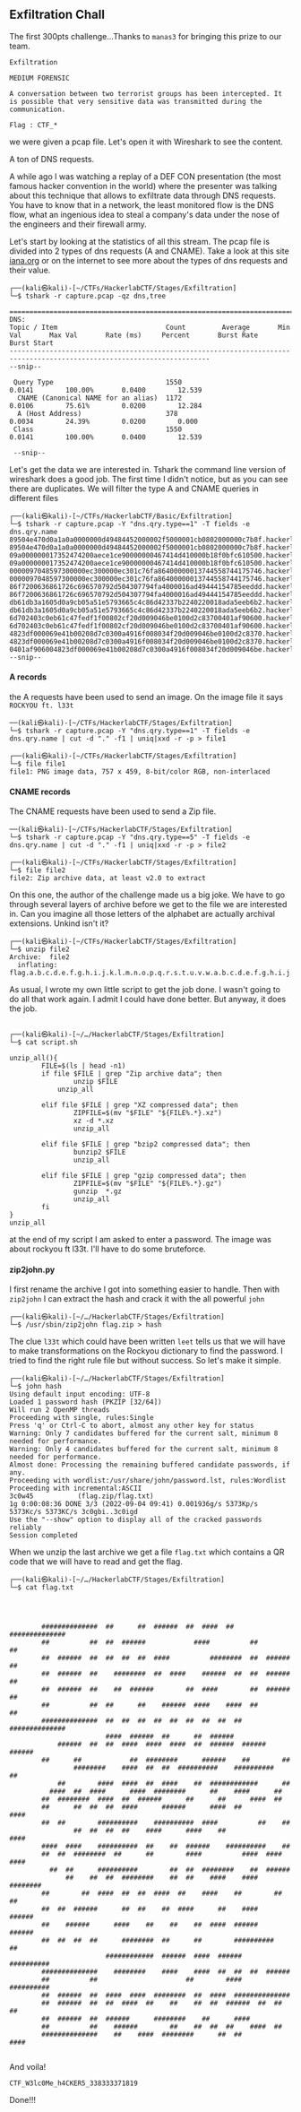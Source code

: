 
## Exfiltration Chall

The first 300pts challenge...Thanks to `manas3` for bringing this prize to our team.

```
Exfiltration

MEDIUM FORENSIC

A conversation between two terrorist groups has been intercepted. It is possible that very sensitive data was transmitted during the communication.

Flag : CTF_*
```
we were given a pcap file. Let's open it with Wireshark to see the content.

A ton of DNS requests.

A while ago I was watching a replay of a DEF CON presentation (the most famous hacker convention in the world) where the presenter was talking about this technique that allows to exfiltrate data through DNS requests. You have to know that in a network, the least monitored flow is the DNS flow, what an ingenious idea to steal a company's data under the nose of the engineers and their firewall army.

Let's start by looking at the statistics of all this stream. The pcap file is divided into 2 types of dns requests (A and CNAME). Take a look at this site [iana.org](https://www.iana.org/assignments/dns-parameters/dns-parameters.xhtml)
 or on the internet to see more about the types of dns requests and their value.

```
┌──(kali㉿kali)-[~/CTFs/HackerlabCTF/Stages/Exfiltration]
└─$ tshark -r capture.pcap -qz dns,tree                                                                                                 

======================================================================================================================================================
DNS:
Topic / Item                           Count         Average       Min Val       Max Val       Rate (ms)     Percent       Burst Rate    Burst Start  
------------------------------------------------------------------------------------------------------------------------
--snip--

 Query Type                            1550                                                    0.0141        100.00%       0.0400        12.539       
  CNAME (Canonical NAME for an alias)  1172                                                    0.0106        75.61%        0.0200        12.284       
  A (Host Address)                     378                                                     0.0034        24.39%        0.0200        0.000        
 Class                                 1550                                                    0.0141        100.00%       0.0400        12.539    

 --snip--

```
Let's get the data we are interested in. Tshark the command line version of wireshark does a good job. The first time I didn't notice, but as you can see there are duplicates. We will filter the type A and CNAME queries in different files

```
┌──(kali㉿kali)-[~/CTFs/HackerlabCTF/Basic/Exfiltration]
└─$ tshark -r capture.pcap -Y "dns.qry.type==1" -T fields -e dns.qry.name
89504e470d0a1a0a0000000d49484452000002f5000001cb0802000000c7b8f.hackerlab.africa
89504e470d0a1a0a0000000d49484452000002f5000001cb0802000000c7b8f.hackerlab.africa
09a000000017352474200aece1ce90000000467414d410000b18f0bfc610500.hackerlab.africa
09a000000017352474200aece1ce90000000467414d410000b18f0bfc610500.hackerlab.africa
0000097048597300000ec300000ec301c76fa86400000013744558744175746.hackerlab.africa
0000097048597300000ec300000ec301c76fa86400000013744558744175746.hackerlab.africa
86f7200636861726c696570792d504307794fa4000016ad49444154785eeddd.hackerlab.africa
86f7200636861726c696570792d504307794fa4000016ad49444154785eeddd.hackerlab.africa
db61db3a1605d0a9cb05a51e5793665c4c86d42337b2240220018ada5eeb6b2.hackerlab.africa
db61db3a1605d0a9cb05a51e5793665c4c86d42337b2240220018ada5eeb6b2.hackerlab.africa
6d702403c0eb61c47fedf1f00802cf20d009046be0100d2c83700401af90600.hackerlab.africa
6d702403c0eb61c47fedf1f00802cf20d009046be0100d2c83700401af90600.hackerlab.africa
4823df000069e41b00208d7c0300a4916f008034f20d009046be0100d2c8370.hackerlab.africa
4823df000069e41b00208d7c0300a4916f008034f20d009046be0100d2c8370.hackerlab.africa
0401af906004823df000069e41b00208d7c0300a4916f008034f20d009046be.hackerlab.africa
--snip--
```
#### A records

the A requests have been used to send an image. On the image file it says `ROCKYOU ft. l33t`

```
──(kali㉿kali)-[~/CTFs/HackerlabCTF/Stages/Exfiltration]
└─$ tshark -r capture.pcap -Y "dns.qry.type==1" -T fields -e dns.qry.name | cut -d "." -f1 | uniq|xxd -r -p > file1                                      
                                                                                                                                                              
┌──(kali㉿kali)-[~/CTFs/HackerlabCTF/Stages/Exfiltration]
└─$ file file1                  
file1: PNG image data, 757 x 459, 8-bit/color RGB, non-interlaced

```
#### CNAME records

The CNAME requests have been used to send a Zip file. 

```
──(kali㉿kali)-[~/CTFs/HackerlabCTF/Stages/Exfiltration]
└─$ tshark -r capture.pcap -Y "dns.qry.type==5" -T fields -e dns.qry.name | cut -d "." -f1 | uniq|xxd -r -p > file2
                                                                                                                                                              
┌──(kali㉿kali)-[~/CTFs/HackerlabCTF/Stages/Exfiltration]
└─$ file file2
file2: Zip archive data, at least v2.0 to extract

```
On this one, the author of the challenge made us a big joke. We have to go through several layers of archive before we get to the file we are interested in. Can you imagine all those letters of the alphabet are actually archival extensions. Unkind isn't it?

```
┌──(kali㉿kali)-[~/CTFs/HackerlabCTF/Stages/Exfiltration]
└─$ unzip file2   
Archive:  file2
  inflating: flag.a.b.c.d.e.f.g.h.i.j.k.l.m.n.o.p.q.r.s.t.u.v.w.a.b.c.d.e.f.g.h.i.j.k.l.m.n.o.p.q.r.s.t.u.v.w.w.v.u.t.s.r.q.p.o.n.m.l.k.j.i.h.g.f.e.d.c.b.a.a.b.c.d.e.f.g.h.i.j.k.l.m.n.o.p.q.r.s.t.u.v.w 
```
As usual, I wrote my own little script to get the job done. I wasn't going to do all that work again. I admit I could have done better. But anyway, it does the job.

```

┌──(kali㉿kali)-[~/…/HackerlabCTF/Stages/Exfiltration]
└─$ cat script.sh                     

unzip_all(){
        FILE=$(ls | head -n1)
        if file $FILE | grep "Zip archive data"; then
                unzip $FILE
            unzip_all

        elif file $FILE | grep "XZ compressed data"; then
                ZIPFILE=$(mv "$FILE" "${FILE%.*}.xz")
                xz -d *.xz
                unzip_all

        elif file $FILE | grep "bzip2 compressed data"; then
                bunzip2 $FILE
                unzip_all

        elif file $FILE | grep "gzip compressed data"; then
                ZIPFILE=$(mv "$FILE" "${FILE%.*}.gz")
                gunzip  *.gz
                unzip_all
        fi
}
unzip_all

```
at the end of my script I am asked to enter a password. The image was about rockyou ft l33t. I'll have to do some bruteforce.

#### zip2john.py

I first rename the archive I got into something easier to handle. Then with `zip2john` I can extract the hash and crack it with the all powerful `john`

```
┌──(kali㉿kali)-[~/…/HackerlabCTF/Stages/Exfiltration]
└─$ /usr/sbin/zip2john flag.zip > hash
```
The clue `l33t` which could have been written `leet` tells us that we will have to make transformations on the Rockyou dictionary to find the password. I tried to find the right rule file but without success. So let's make it simple.

```
┌──(kali㉿kali)-[~/…/HackerlabCTF/Stages/Exfiltration]
└─$ john hash                                            
Using default input encoding: UTF-8
Loaded 1 password hash (PKZIP [32/64])
Will run 2 OpenMP threads
Proceeding with single, rules:Single
Press 'q' or Ctrl-C to abort, almost any other key for status
Warning: Only 7 candidates buffered for the current salt, minimum 8 needed for performance.
Warning: Only 4 candidates buffered for the current salt, minimum 8 needed for performance.
Almost done: Processing the remaining buffered candidate passwords, if any.
Proceeding with wordlist:/usr/share/john/password.lst, rules:Wordlist
Proceeding with incremental:ASCII
3c0w45           (flag.zip/flag.txt)
1g 0:00:08:36 DONE 3/3 (2022-09-04 09:41) 0.001936g/s 5373Kp/s 5373Kc/s 5373KC/s 3c0gbi..3c0igd
Use the "--show" option to display all of the cracked passwords reliably
Session completed

```
When we unzip the last archive we get a file `flag.txt` which contains a QR code that we will have to read and get the flag.

```
┌──(kali㉿kali)-[~/…/HackerlabCTF/Stages/Exfiltration]
└─$ cat flag.txt                      
                                                                                  
                                                                                  
                                                                                  
                                                                                  
        ##############  ##      ##  ######  ##  ####  ##    ##############        
        ##          ##  ##  ######            ####          ##          ##        
        ##  ######  ##  ##  ##  ##  ####          ########  ##  ######  ##        
        ##  ######  ##    ########  ##  ####    ######  ##  ##  ######  ##        
        ##  ######  ##    ##  ######        ##  ####        ##  ######  ##        
        ##          ##  ##      ##    ######  ####    ####  ##          ##        
        ##############  ##  ##  ##  ##  ##  ##  ##  ##  ##  ##############        
                        ####  ######  ##      ##  ######                          
            ######  ##  ##  ####  ####  ####  ##  ######  ######    ######        
        ##      ##            ##  ########      ######    ##        ##            
                ########    ####  ##  ##  ##########    ##########    ##          
            ##        ####  ####  ##  ####    ##  ############      ##            
          ####  ##  ####      ####  ########      ##    ####      ##              
        ##  ########  ####  ##  ######      ##      ##      ####  ##              
        ##      ##  ##  ##  ####      ######      ####  ##          ####          
        ##  ##        ##########    ##########  ####          ##    ##            
                ##  ##  ##  ##    ####      ####    ##              ####          
        ####  ####    ##########  ##    ##  ######    ##########    ##            
        ##  ##  ########  ##      ##        ####          ####  ####  ####        
          ##  ##      ##########        ##  ##  ########    ##  ######            
              ##    ##  ##  ########    ##  ##    ####    ####    ########        
        ##        ##  ####  ##  ##  ####  ##    ####    ##        ##  ##          
        ##  ##  ######      ##  ##    ##  ####      ##    ####    ######          
        ##    ######      ####    ##    ##    ##  ####  ######    ######          
        ##  ##  ##  ##      ########  ##      ##        ##########    ##          
                        ############  ######  ####  ######      ##########        
        ##############    ########    ####    ####  ##  ##  ##  ######            
        ##          ##                      ##        ####      ##########        
        ##  ######  ##  ####  ####  ########  ##  ####  ##############            
        ##  ######  ##  ##  ####  ##    ##    ##  ##  ######  ##  ##  ##          
        ##  ######  ##  ######      ########    ##      ####                      
        ##          ##    ######        ##    ##  ##  ##    ####  ##              
        ##############    ##    ####  ########      ##  ##          ####          
                                                                                  

```
And voila!

`CTF_W3lc0Me_h4CKER5_338333371819`

Done!!!